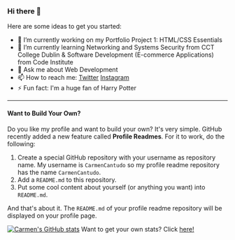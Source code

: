 ### Hi there 👋

<!--
**CarmenCantudo/CarmenCantudo** is a ✨ _special_ ✨ repository because its `README.md` (this file) appears on your GitHub profile.
-->

Here are some ideas to get you started:

- 🔭 I’m currently working on my Portfolio Project 1: HTML/CSS Essentials
- 🌱 I’m currently learning Networking and Systems Security from CCT College Dublin & Software Development (E-commerce Applications) from Code Institute
- 💬 Ask me about Web Development
- 📫 How to reach me: [Twitter](https://twitter.com/CarmenCantudo) [Instagram](https://www.instagram.com/ccarmenccm/)
- ⚡ Fun fact: I'm a huge fan of Harry Potter

<hr>

#### Want to Build Your Own?
Do you like my profile and want to build your own? It's very simple. GitHub recently added a new feature called <b>Profile Readmes</b>. For it to work, do the following:

<ol>
  <li>Create a special GitHub repository with your username as repository name. My username is <code>CarmenCantudo</code> so my profile readme repository has the name <code>CarmenCantudo</code>.</li>
  <li>Add a <code>README.md</code> to this repository.</li>
  <li>Put some cool content about yourself (or anything you want) into <code>README.md</code>.</li>
</ol>
And that's about it. The <code>README.md</code> of your profile readme repository will be displayed on your profile page.

[![Carmen's GitHub stats](https://github-readme-stats.vercel.app/api?username=CarmenCantudo)](https://github.com/CarmenCantudo/github-readme-stats)
Want to get your own stats? Click [here!](https://github.com/anuraghazra/github-readme-stats)
